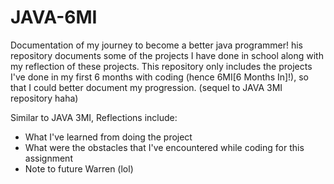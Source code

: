 # JAVA-6MI
Documentation of my journey to become a better java programmer! his repository documents some of the projects I have done in school along with my reflection of these projects. This repository only includes the projects I've done in my first 6 months with coding (hence 6MI[6 Months In]!), so that I could better document my progression. (sequel to JAVA 3MI repository haha)

Similar to JAVA 3MI, Reflections include:

- What I've learned from doing the project
- What were the obstacles that I've encountered while coding for this assignment
- Note to future Warren (lol)
